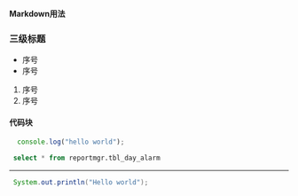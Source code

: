 #### Markdown用法

### 三级标题

- 序号
- 序号

1. 序号
2. 序号

#### 代码块
~~~ js
  console.log("hello world");
~~~

~~~ sql
 select * from reportmgr.tbl_day_alarm
~~~

---

``` java
 System.out.println("Hello world");
```
